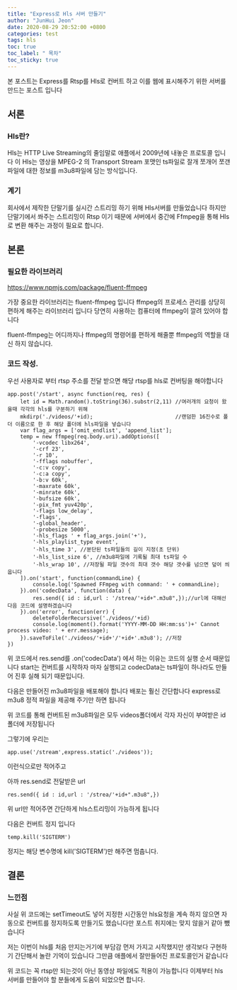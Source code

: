 ```yaml
---
title: "Express로 Hls 서버 만들기"
author: "JunHui Jeon"
date: 2020-08-29 20:52:00 +0800
categories: test
tags: hls
toc: true
toc_label: " 목차"
toc_sticky: true
---
```


본 포스트는 Express를 Rtsp를 Hls로 컨버트 하고 이를 웹에 표시해주기 위한 서버를 만드는 포스트 입니다

## 서론

### Hls란?

Hls는 HTTP Live Streaming의 줄임말로
애플에서 2009년에 내놓은 프로토콜 입니다
이 Hls는 영상을 MPEG-2 의 Transport Stream 포맷인 ts파일로 잘개 쪼개어
쪼갠 파일에 대한 정보를 m3u8파일에 담는 방식입니다.

### 계기

회사에서 제작한 단말기를 실시간 스트리밍 하기 위해 Hls서버를 만들었습니다
하지만 단말기에서 쏴주는 스트리밍이 Rtsp 이기 때문에
서버에서 중간에 Ffmpeg을 통해 Hls로 변환 해주는 과정이 필요로 합니다.

## 본론

### 필요한 라이브러리

https://www.npmjs.com/package/fluent-ffmpeg

가장 중요한 라이브러리는 fluent-ffmpeg 입니다
ffmpeg의 프로세스 관리를 상당히 편하게 해주는 라이브러리 입니다
당연히 사용하는 컴퓨터에 ffmpeg이 깔려 있어야 합니다

fluent-ffmpeg는 어디까지나 ffmpeg의 명령어를 편하게 해줄뿐 
ffmpeg의 역할을 대신 하지 않습니다.

### 코드 작성.

우선 사용자로 부터 rtsp 주소를 전달 받으면
해당 rtsp를 hls로 컨버팅을 해야합니다

```
app.post('/start', async function(req, res) {
    let id = Math.random().toString(36).substr(2,11) //여러개의 요청이 왔을때 각각의 hls를 구분하기 위해
    mkdirp('./videos/'+id);                          //랜덤한 16진수로 폴더 이름으로 한 후 해당 폴더에 hls파일을 넣습니다
    var flag_args = ['omit_endlist', 'append_list'];
    temp = new ffmpeg(req.body.uri).addOptions([
        '-vcodec libx264',
        '-crf 23',
        '-r 10',
        '-fflags nobuffer',
        '-c:v copy',
        '-c:a copy',
        '-b:v 60k',
        '-maxrate 60k',
        '-minrate 60k',
        '-bufsize 60k',
        '-pix_fmt yuv420p',
        '-flags low_delay',
        '-flags',
        '-global_header',
        '-probesize 5000',
        '-hls_flags ' + flag_args.join('+'),
        '-hls_playlist_type event',
        '-hls_time 3', //분단된 ts파일들의 길이 지정(초 단위)
        '-hls_list_size 6', //m3u8파일에 기록될 최대 ts파일 수
        '-hls_wrap 10', //저장될 파일 갯수의 최대 갯수 해당 갯수를 넘으면 덮어 씌웁니다
    ]).on('start', function(commandLine) {
        console.log('Spawned FFmpeg with command: ' + commandLine);
    }).on('codecData', function(data) {
        res.send({ id : id,url : '/strea/'+id+".m3u8",});//url에 대해선 다음 코드에 설명하겠습니다
    }).on('error', function(err) {
        deleteFolderRecursive('./videos/'+id)
        console.log(moment().format('YYYY-MM-DD HH:mm:ss')+' Cannot process video: ' + err.message);
    }).saveToFile('./videos/'+id+'/'+id+'.m3u8'); //저장
})
```

위 코드에서 res.send를 .on('codecData') 에서 하는 이유는 코드의 실행 순서 때문입니다
start는 컨버트를 시작하자 마자 실행되고
codecData는 ts파일이 하나라도 만들어 진후 실해 되기 때문입니다.

다음은 만들어진 m3u8파일을 배포해야 합니다
배포는 훨신 간단합나다 express로 m3u8 정적 파일을 제공해 주기만 하면 됩니다

위 코드를 통해 컨버트된 m3u8파일은 모두 videos폴더에서
각자 자신이 부여받은 id폴더에 저장됩니다

그렇기에 우리는 

```
app.use('/stream',express.static('./videos'));
```
이런식으로만 적어주고 

아까 res.send로 전달받은 url
```
res.send({ id : id,url : '/strea/'+id+".m3u8",})
```
위 url만 적어주면 간단하게 hls스트리밍이 가능하게 됩니다

다음은 컨버트 정지 입니다

```
temp.kill('SIGTERM')
```
정지는 해당 변수명에 kill('SIGTERM')만 해주면 멈춥니다.


## 결론

### 느낀점
사실 위 코드에는 setTimeout도 넣어 지정한 시간동안 hls요청을 계속 하지 않으면
자동으로 컨버트를 정지하도록 만들기도 했습니다만 포스트 취지에는 맞지 않을거 같아
뺐습니다

저는 이번이 hls를 처음 만지는거기에 부담감 먼저 가지고 시작했지만
생각보다 구현하기 간단해서 놀란 기억이 있습니다
그만큼 애플에서 잘만들어진 프로토콜인거 같습니다

위 코드는 꼭 rtsp만 되는것이 아닌 동영상 파일에도 적용이 가능합니다
이제부터 hls 서버를 만들어야 할 분들에게 도움이 되었으면 합니다.
